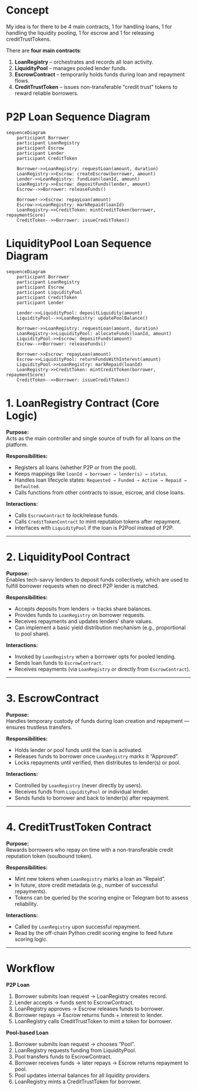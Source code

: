 # Concept
My idea is for there to be 4 main contracts, 1 for handling loans, 1 for handling the liquidity pooling, 1 for escrow and 1 for releasing creditTrustTokens.

There are **four main contracts**:

1. **LoanRegistry** – orchestrates and records all loan activity.  
2. **LiquidityPool** – manages pooled lender funds.  
3. **EscrowContract** – temporarily holds funds during loan and repayment flows.  
4. **CreditTrustToken** – issues non-transferable "credit trust" tokens to reward reliable borrowers.

# P2P Loan Sequence Diagram

```{mermaid}
sequenceDiagram
    participant Borrower
    participant LoanRegistry
    participant Escrow
    participant Lender
    participant CreditToken

    Borrower->>LoanRegistry: requestLoan(amount, duration)
    LoanRegistry->>Escrow: createEscrow(borrower, amount)
    Lender->>LoanRegistry: fundLoan(loanId, amount)
    LoanRegistry->>Escrow: depositFunds(lender, amount)
    Escrow-->>Borrower: releaseFunds()

    Borrower->>Escrow: repayLoan(amount)
    Escrow->>LoanRegistry: markRepaid(loanId)
    LoanRegistry->>CreditToken: mintCreditToken(borrower, repaymentScore)
    CreditToken-->>Borrower: issueCreditToken()
```

# LiquidityPool Loan Sequence Diagram

```{mermaid}
sequenceDiagram
    participant Borrower
    participant LoanRegistry
    participant Escrow
    participant LiquidityPool
    participant CreditToken
    participant Lender

    Lender->>LiquidityPool: depositLiquidity(amount)
    LiquidityPool-->>LoanRegistry: updatePoolBalance()

    Borrower->>LoanRegistry: requestLoan(amount, duration)
    LoanRegistry->>LiquidityPool: allocateFunds(loanId, amount)
    LiquidityPool->>Escrow: depositFunds(amount)
    Escrow-->>Borrower: releaseFunds()

    Borrower->>Escrow: repayLoan(amount)
    Escrow->>LiquidityPool: returnFundsWithInterest(amount)
    LiquidityPool->>LoanRegistry: markRepaid(loanId)
    LoanRegistry->>CreditToken: mintCreditToken(borrower, repaymentScore)
    CreditToken-->>Borrower: issueCreditToken()
```


# 1. LoanRegistry Contract (Core Logic)

**Purpose:**  
Acts as the main controller and single source of truth for all loans on the platform.

**Responsibilities:**
- Registers all loans (whether P2P or from the pool).
- Keeps mappings like `loanId → borrower → lender(s) → status`.
- Handles loan lifecycle states: `Requested → Funded → Active → Repaid → Defaulted`.
- Calls functions from other contracts to issue, escrow, and close loans.

**Interactions:**
- Calls `EscrowContract` to lock/release funds.
- Calls `CreditTokenContract` to mint reputation tokens after repayment.
- Interfaces with `LiquidityPool` if the loan is P2Pool instead of P2P.

---

# 2. LiquidityPool Contract

**Purpose:**  
Enables tech-savvy lenders to deposit funds collectively, which are used to fulfill borrower requests when no direct P2P lender is matched.

**Responsibilities:**
- Accepts deposits from lenders → tracks share balances.
- Provides funds to `LoanRegistry` on borrower requests.
- Receives repayments and updates lenders’ share values.
- Can implement a basic yield distribution mechanism (e.g., proportional to pool share).

**Interactions:**
- Invoked by `LoanRegistry` when a borrower opts for pooled lending.
- Sends loan funds to `EscrowContract`.
- Receives repayments (via `LoanRegistry` or directly from `EscrowContract`).

---

# 3. EscrowContract

**Purpose:**  
Handles temporary custody of funds during loan creation and repayment — ensures trustless transfers.

**Responsibilities:**
- Holds lender or pool funds until the loan is activated.
- Releases funds to borrower once `LoanRegistry` marks it “Approved”.
- Locks repayments until verified, then distributes to lender(s) or pool.

**Interactions:**
- Controlled by `LoanRegistry` (never directly by users).
- Receives funds from `LiquidityPool` or individual lender.
- Sends funds to borrower and back to lender(s) after repayment.

---

# 4. CreditTrustToken Contract

**Purpose:**  
Rewards borrowers who repay on time with a non-transferable credit reputation token (soulbound token).

**Responsibilities:**
- Mint new tokens when `LoanRegistry` marks a loan as “Repaid”.
- In future, store credit metadata (e.g., number of successful repayments).
- Tokens can be queried by the scoring engine or Telegram bot to assess reliability.

**Interactions:**
- Called by `LoanRegistry` upon successful repayment.
- Read by the off-chain Python credit scoring engine to feed future scoring logic.

---

# Workflow

**P2P Loan**
1. Borrower submits loan request → LoanRegistry creates record.
2. Lender accepts → funds sent to EscrowContract.
3. LoanRegistry approves → Escrow releases funds to borrower.
4. Borrower repays → Escrow returns funds + interest to lender.
5. LoanRegistry calls CreditTrustToken to mint a token for borrower.

**Pool-based Loan**
1. Borrower submits loan request → chooses “Pool”.
2. LoanRegistry requests funding from LiquidityPool.
3. Pool transfers funds to EscrowContract.
4. Borrower receives funds → later repays → Escrow returns repayment to pool.
5. Pool updates internal balances for all liquidity providers.
6. LoanRegistry mints a CreditTrustToken for borrower.